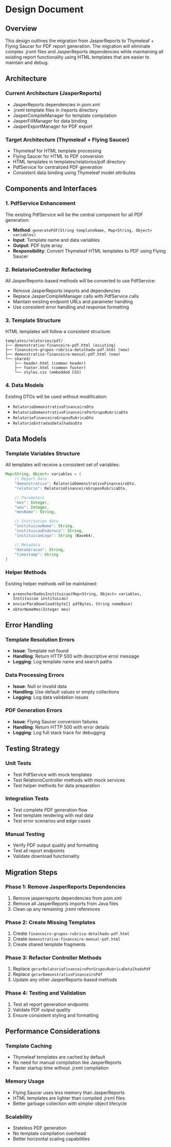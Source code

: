 # Design Document

## Overview

This design outlines the migration from JasperReports to Thymeleaf + Flying Saucer for PDF report generation. The migration will eliminate complex .jrxml files and JasperReports dependencies while maintaining all existing report functionality using HTML templates that are easier to maintain and debug.

## Architecture

### Current Architecture (JasperReports)

- JasperReports dependencies in pom.xml
- .jrxml template files in /reports directory
- JasperCompileManager for template compilation
- JasperFillManager for data binding
- JasperExportManager for PDF export

### Target Architecture (Thymeleaf + Flying Saucer)

- Thymeleaf for HTML template processing
- Flying Saucer for HTML to PDF conversion
- HTML templates in templates/relatorios/pdf directory
- PdfService for centralized PDF generation
- Consistent data binding using Thymeleaf model attributes

## Components and Interfaces

### 1. PdfService Enhancement

The existing PdfService will be the central component for all PDF generation:

- **Method**: `generatePdf(String templateName, Map<String, Object> variables)`
- **Input**: Template name and data variables
- **Output**: PDF byte array
- **Responsibility**: Convert Thymeleaf HTML templates to PDF using Flying Saucer

### 2. RelatorioController Refactoring

All JasperReports-based methods will be converted to use PdfService:

- Remove JasperReports imports and dependencies
- Replace JasperCompileManager calls with PdfService calls
- Maintain existing endpoint URLs and parameter handling
- Use consistent error handling and response formatting

### 3. Template Structure

HTML templates will follow a consistent structure:

```
templates/relatorios/pdf/
├── demonstrativo-financeiro-pdf.html (existing)
├── financeiro-grupos-rubrica-detalhado-pdf.html (new)
├── demonstrativo-financeiro-mensal-pdf.html (new)
└── shared/
    ├── header.html (common header)
    ├── footer.html (common footer)
    └── styles.css (embedded CSS)
```

### 4. Data Models

Existing DTOs will be used without modification:

- `RelatorioDemonstrativoFinanceiroDto`
- `RelatorioDemonstrativoFinanceiroPorGrupoRubricaDto`
- `RelatorioFinanceiroGruposRubricaDto`
- `RelatorioEntradasDetalhadasDto`

## Data Models

### Template Variables Structure

All templates will receive a consistent set of variables:

```java
Map<String, Object> variables = {
    // Report data
    "demonstrativo": RelatorioDemonstrativoFinanceiroDto,
    "relatorio": RelatorioFinanceiroGruposRubricaDto,

    // Parameters
    "mes": Integer,
    "ano": Integer,
    "mesNome": String,

    // Institution data
    "instituicaoNome": String,
    "instituicaoEndereco": String,
    "instituicaoLogo": String (Base64),

    // Metadata
    "dataGeracao": String,
    "timestamp": String
}
```

### Helper Methods

Existing helper methods will be maintained:

- `preencherDadosInstituicao(Map<String, Object> variables, Instituicao instituicao)`
- `enviarParaDownload(byte[] pdfBytes, String nomeBase)`
- `obterNomeMes(Integer mes)`

## Error Handling

### Template Resolution Errors

- **Issue**: Template not found
- **Handling**: Return HTTP 500 with descriptive error message
- **Logging**: Log template name and search paths

### Data Processing Errors

- **Issue**: Null or invalid data
- **Handling**: Use default values or empty collections
- **Logging**: Log data validation issues

### PDF Generation Errors

- **Issue**: Flying Saucer conversion failures
- **Handling**: Return HTTP 500 with error details
- **Logging**: Log full stack trace for debugging

## Testing Strategy

### Unit Tests

- Test PdfService with mock templates
- Test RelatorioController methods with mock services
- Test helper methods for data preparation

### Integration Tests

- Test complete PDF generation flow
- Test template rendering with real data
- Test error scenarios and edge cases

### Manual Testing

- Verify PDF output quality and formatting
- Test all report endpoints
- Validate download functionality

## Migration Steps

### Phase 1: Remove JasperReports Dependencies

1. Remove jasperreports dependencies from pom.xml
2. Remove all JasperReports imports from Java files
3. Clean up any remaining .jrxml references

### Phase 2: Create Missing Templates

1. Create `financeiro-grupos-rubrica-detalhado-pdf.html`
2. Create `demonstrativo-financeiro-mensal-pdf.html`
3. Create shared template fragments

### Phase 3: Refactor Controller Methods

1. Replace `gerarRelatorioFinanceiroPorGruposRubricaDetalhadoPdf`
2. Replace `gerarDemonstrativoFinanceiroPdf`
3. Update any other JasperReports-based methods

### Phase 4: Testing and Validation

1. Test all report generation endpoints
2. Validate PDF output quality
3. Ensure consistent styling and formatting

## Performance Considerations

### Template Caching

- Thymeleaf templates are cached by default
- No need for manual compilation like JasperReports
- Faster startup time without .jrxml compilation

### Memory Usage

- Flying Saucer uses less memory than JasperReports
- HTML templates are lighter than compiled .jrxml files
- Better garbage collection with simpler object lifecycle

### Scalability

- Stateless PDF generation
- No template compilation overhead
- Better horizontal scaling capabilities
